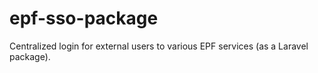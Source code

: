 # epf-sso-package
Centralized login for external users to various EPF services (as a Laravel package).

